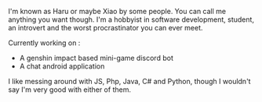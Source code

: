 I'm known as Haru or maybe Xiao by some people. You can call me anything you want though. I'm a hobbyist in software development, student, an introvert and the worst procrastinator you can ever meet.

Currently working on : 
- A genshin impact based mini-game discord bot
- A chat android application

I like messing around with JS, Php, Java, C# and Python, though I wouldn't say I'm very good with either of them.

